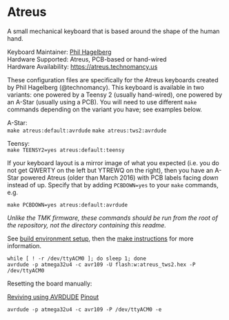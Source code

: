 Atreus
======

A small mechanical keyboard that is based around the shape of the human hand.

Keyboard Maintainer: [Phil Hagelberg](https://github.com/technomancy)  
Hardware Supported: Atreus, PCB-based or hand-wired  
Hardware Availability: https://atreus.technomancy.us

These configuration files are specifically for the Atreus keyboards created by Phil Hagelberg (@technomancy). This keyboard is available in two variants: one powered by a Teensy 2 (usually hand-wired), one powered by an A-Star (usually using a PCB). You will need to use different `make` commands depending on the variant you have; see examples below.

A-Star:\
`make atreus:default:avrdude`
`make atreus:tws2:avrdude`

Teensy:\
`make TEENSY2=yes atreus:default:teensy`
 
If your keyboard layout is a mirror image of what you expected (i.e. you do not get QWERTY on the left but YTREWQ on the right), then you have an A-Star powered Atreus (older than March 2016) with PCB labels facing *down* instead of up. Specify that by adding `PCBDOWN=yes` to your `make` commands, e.g.

`make PCBDOWN=yes atreus:default:avrdude`

*Unlike the TMK firmware, these commands should be run from the root of the repository, not the directory containing this readme.*

See [build environment setup](https://docs.qmk.fm/#/getting_started_build_tools), then the [make instructions](https://docs.qmk.fm/#/getting_started_make_guide) for more information.

```
while [ ! -r /dev/ttyACM0 ]; do sleep 1; done
avrdude -p atmega32u4 -c avr109 -U flash:w:atreus_tws2.hex -P /dev/ttyACM0
```

Resetting the board manually:

[Reviving using AVRDUDE](https://www.pololu.com/docs/0J61/10.2)
[Pinout](./astar-pinout-jpg)

```
avrdude -p atmega32u4 -c avr109 -P /dev/ttyACM0 -e
```
